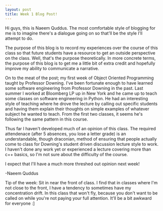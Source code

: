 ```yaml
---
layout: post
title: Week 1 Blog Post!
---
```


Hi guys, this is Naeem Quddus. The most comfortable style of blogging for me is to imagine there's a dialogue going on so that'll be the style I'll attempt to do. 

The purpose of this blog is to record my experiences over the course of this class so that future students have a resource to get an outside perspective on the class. Well, that's the purpose theoretically. In more concrete terms, the purpose of this blog is to get me a little bit of extra credit and hopefully improve my ability to communicate a narrative. 

On to the meat of the post; my first week of Object Oriented Programming taught by Professor Downing. I've been fortunate enough to have learned some software engineering from Professor Downing in the past. Last summer I worked at Bloomberg LP up in New York and he came up to teach some classes on software engineering in Python. He had an interesting style of teaching where he drove the lecture by calling out specific students and having them explain their thoughts on simple examples of whatever subject he wanted to teach. From the first two classes, it seems he's following the same pattern in this course. 

Thus far I haven't developed much of an opinion of this class. The required attendenace (after 5 absences, you lose a letter grade) is an understandable, though draconian, method of ensuring that people actually come to class for Downing's student driven discussion lecture style to work. I haven't done any work yet or experienced a lecture covering more than c++ basics, so I'm not sure about the difficulty of the course.

I expect that I'll have a much more threshed out opinion next week!

-Naeem Quddus

Tip of the week: Sit in near the front of class. I find that in classes where I'm not close to the front, I have a tendency to sometimes have my concentration drift. In this class that won't fly, because you don't want to be called on while you're not paying your full attention. It'll be a bit awkward for everyone :]
